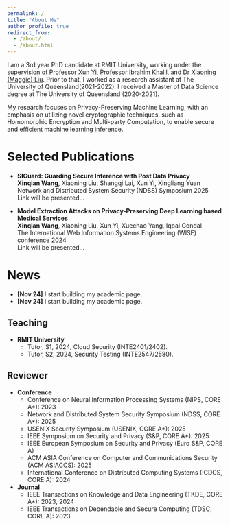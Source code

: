 ```yaml
---
permalink: /
title: "About Me"
author_profile: true
redirect_from: 
  - /about/
  - /about.html
---
```


I am a 3rd year PhD candidate at RMIT University, working under the supervision of [Professor Xun Yi](https://scholar.google.ca/citations?user=oDRazncAAAAJ&hl=en), [Professor Ibrahim Khalil](https://scholar.google.com/citations?user=0FxVbCIAAAAJ&hl=en), and [Dr Xiaoning (Maggie) Liu](https://maggichk.github.io/service.html). Prior to that, I worked as a research assistant at The University of Queensland(2021-2022). I received a Master of Data Science degree at The University of Queensland (2020-2021).

My research focuses on Privacy-Preserving Machine Learning, with an emphasis on utilizing novel cryptographic techniques, such as Homomorphic Encryption and Multi-party Computation, to enable secure and efficient machine learning inference.

Selected Publications
======
- **SIGuard: Guarding Secure Inference with Post Data Privacy**  
  **Xinqian Wang**, Xiaoning Liu, Shangqi Lai, Xun Yi, Xingliang Yuan  
  Network and Distributed System Security (NDSS) Symposium 2025  
  Link will be presented... <!-- 这是我之后paper的链接[Link to Paper](https://example.com/paper1) -->

- **Model Extraction Attacks on Privacy-Preserving Deep Learning based Medical Services**  
  **Xinqian Wang**, Xiaoning Liu, Xun Yi, Xuechao Yang, Iqbal Gondal  
  The International Web Information Systems Engineering (WISE) conference 2024  
  Link will be presented... <!-- 这是我之后paper的链接[Link to Paper](https://example.com/paper1) -->  

News
======
- **[Nov 24]** I start building my academic page.
- **[Nov 24]** I start building my academic page.

Teaching
------
- **RMIT University**
  - Tutor, S1, 2024, Cloud Security (INTE2401/2402).
  - Tutor, S2, 2024, Security Testing (INTE2547/2580).

Reviewer
------
- **Conference**
  - Conference on Neural Information Processing Systems (NIPS, CORE A*): 2023
  - Network and Distributed System Security Symposium (NDSS, CORE A*): 2025
  - USENIX Security Symposium (USENIX, CORE A*): 2025
  - IEEE Symposium on Security and Privacy (S&P, CORE A*): 2025
  - IEEE European Symposium on Security and Privacy (Euro S&P, CORE A)
  - ACM ASIA Conference on Computer and Communications Security (ACM ASIACCS): 2025
  - International Conference on Distributed Computing Systems (ICDCS, CORE A): 2024
- **Journal**
  - IEEE Transactions on Knowledge and Data Engineering (TKDE, CORE A*): 2023, 2024
  - IEEE Transactions on Dependable and Secure Computing (TDSC, CORE A): 2023
